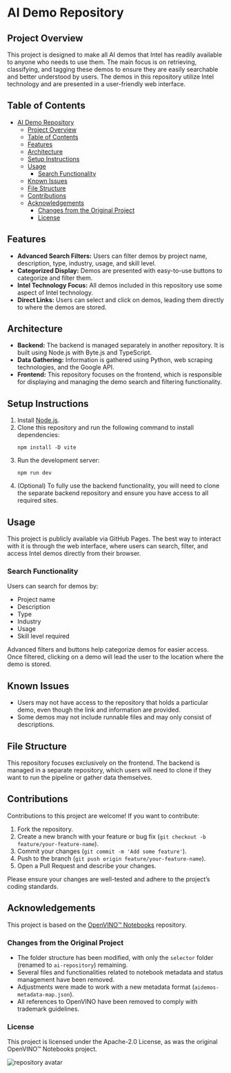 # AI Demo Repository

## Project Overview
This project is designed to make all AI demos that Intel has readily available to anyone who needs to use them. The main focus is on retrieving, classifying, and tagging these demos to ensure they are easily searchable and better understood by users. The demos in this repository utilize Intel technology and are presented in a user-friendly web interface.

## Table of Contents
- [AI Demo Repository](#ai-demo-repository)
  - [Project Overview](#project-overview)
  - [Table of Contents](#table-of-contents)
  - [Features](#features)
  - [Architecture](#architecture)
  - [Setup Instructions](#setup-instructions)
  - [Usage](#usage)
    - [Search Functionality](#search-functionality)
  - [Known Issues](#known-issues)
  - [File Structure](#file-structure)
  - [Contributions](#contributions)
  - [Acknowledgements](#acknowledgements)
    - [Changes from the Original Project](#changes-from-the-original-project)
    - [License](#license)


## Features
- **Advanced Search Filters:** Users can filter demos by project name, description, type, industry, usage, and skill level.
- **Categorized Display:** Demos are presented with easy-to-use buttons to categorize and filter them.
- **Intel Technology Focus:** All demos included in this repository use some aspect of Intel technology.
- **Direct Links:** Users can select and click on demos, leading them directly to where the demos are stored.

## Architecture
- **Backend:** The backend is managed separately in another repository. It is built using Node.js with Byte.js and TypeScript.
- **Data Gathering:** Information is gathered using Python, web scraping technologies, and the Google API.
- **Frontend:** This repository focuses on the frontend, which is responsible for displaying and managing the demo search and filtering functionality.

## Setup Instructions
1. Install [Node.js](https://nodejs.org/).
2. Clone this repository and run the following command to install dependencies:
   ```
   npm install -D vite
   ```
3. Run the development server:
   ```
   npm run dev
   ```
4. (Optional) To fully use the backend functionality, you will need to clone the separate backend repository and ensure you have access to all required sites.

## Usage
This project is publicly available via GitHub Pages. The best way to interact with it is through the web interface, where users can search, filter, and access Intel demos directly from their browser.

### Search Functionality
Users can search for demos by:
- Project name
- Description
- Type
- Industry
- Usage
- Skill level required

Advanced filters and buttons help categorize demos for easier access. Once filtered, clicking on a demo will lead the user to the location where the demo is stored.

## Known Issues
- Users may not have access to the repository that holds a particular demo, even though the link and information are provided.
- Some demos may not include runnable files and may only consist of descriptions.

## File Structure
This repository focuses exclusively on the frontend. The backend is managed in a separate repository, which users will need to clone if they want to run the pipeline or gather data themselves.

## Contributions
Contributions to this project are welcome! If you want to contribute:
1. Fork the repository.
2. Create a new branch with your feature or bug fix (`git checkout -b feature/your-feature-name`).
3. Commit your changes (`git commit -m 'Add some feature'`).
4. Push to the branch (`git push origin feature/your-feature-name`).
5. Open a Pull Request and describe your changes.

Please ensure your changes are well-tested and adhere to the project’s coding standards.

## Acknowledgements

This project is based on the [OpenVINO™ Notebooks](https://github.com/openvinotoolkit/openvino_notebooks) repository.

### Changes from the Original Project
- The folder structure has been modified, with only the `selector` folder (renamed to `ai-repository`) remaining.
- Several files and functionalities related to notebook metadata and status management have been removed.
- Adjustments were made to work with a new metadata format (`aidemos-metadata-map.json`).
- All references to OpenVINO have been removed to comply with trademark guidelines.

### License
This project is licensed under the Apache-2.0 License, as was the original OpenVINO™ Notebooks project.

![repository avatar](./public/favicon.ico)
